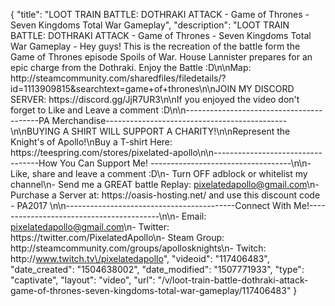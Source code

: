 {
    "title": "LOOT TRAIN BATTLE: DOTHRAKI ATTACK - Game of Thrones - Seven Kingdoms Total War Gameplay",
    "description": "LOOT TRAIN BATTLE: DOTHRAKI ATTACK - Game of Thrones - Seven Kingdoms Total War Gameplay - Hey guys! This is the recreation of the battle form the Game of Thrones episode Spoils of War. House Lannister prepares for an epic charge from the Dothraki. Enjoy the Battle :D\n\nMap: http:\/\/steamcommunity.com\/sharedfiles\/filedetails\/?id=1113909815&searchtext=game+of+thrones\n\nJOIN MY DISCORD SERVER: https:\/\/discord.gg\/JjR7UR3\n\nIf you enjoyed the video don't forget to Like and Leave a comment :D\n\n-----------------------------------------PA Merchandise---------------------------------------------\n\nBUYING A SHIRT WILL SUPPORT A CHARITY!\n\nRepresent the Knight's of Apollo!\nBuy a T-shirt Here: https:\/\/teespring.com\/stores\/pixelated-apollo\n\n----------------------------------How You Can Support Me! -----------------------------------\n\n- Like, share and leave a comment :D\n- Turn OFF adblock or whitelist my channel\n- Send me a GREAT battle Replay: pixelatedapollo@gmail.com\n- Purchase a Server at: https:\/\/oasis-hosting.net\/ and use this discount code - PA2017 \n\n------------------------------------------Connect With Me!-----------------------------------------\n\n- Email: pixelatedapollo@gmail.com\n- Twitter: https:\/\/twitter.com\/PixelatedApollo\n- Steam Group:  http:\/\/steamcommunity.com\/groups\/apollosknights\n- Twitch: http:\/\/www.twitch.tv\/pixelatedapollo",
    "videoid": "117406483",
    "date_created": "1504638002",
    "date_modified": "1507771933",
    "type": "captivate",
    "layout": "video",
    "url": "\/v\/loot-train-battle-dothraki-attack-game-of-thrones-seven-kingdoms-total-war-gameplay\/117406483"
}